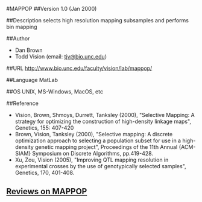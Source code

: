 #MAPPOP
##Version
1.0 (Jan 2000)

##Description
selects high resolution mapping subsamples and performs bin mapping

##Author
* Dan Brown
* Todd Vision (email: tjv@bio.unc.edu)

##URL
http://www.bio.unc.edu/faculty/vision/lab/mappop/

##Language
MatLab

##OS
UNIX, MS-Windows, MacOS, etc

##Reference
* Vision, Brown, Shmoys, Durrett, Tanksley (2000), "Selective Mapping: A strategy for optimizing the construction of high-density linkage maps", Genetics, 155: 407-420
* Brown, Vision, Tanksley (2000), "Selective mapping: A discrete optimization approach to selecting a population subset for use in a high-density genetic mapping project", Proceedings of the 11th Annual {ACM-SIAM} Symposium on Discrete Algorithms, pp.419-428.
* Xu, Zou, Vision (2005), "Improving QTL mapping resolution in experimental crosses by the use of genotypically selected samples", Genetics, 170, 401-408.


## [Reviews on MAPPOP](https://github.com/gaow/genetic-analysis-software/issues/314)